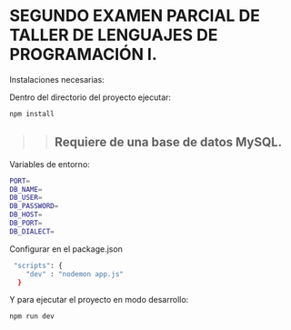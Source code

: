 # SEGUNDO EXAMEN PARCIAL DE TALLER DE LENGUAJES DE PROGRAMACIÓN I.


Instalaciones necesarias:

Dentro del directorio del proyecto ejecutar:
```bash
npm install
```

>> ## Requiere de una base de datos MySQL.

Variables de entorno:
```bash
PORT=
DB_NAME=
DB_USER=
DB_PASSWORD=
DB_HOST=
DB_PORT=
DB_DIALECT=
```

Configurar en el package.json
```bash
 "scripts": {
    "dev" : "nodemon app.js"
  }
```

Y para ejecutar el proyecto en modo desarrollo:
```bash
npm run dev
```
